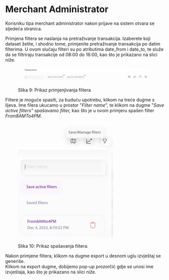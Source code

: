 # Merchant Administrator

Korisniku tipa merchant administrator nakon prijave na sistem otvara se sljedeća stranica.

Primjena filtera se naslanja na pretraživanje transakcija. Izaberete koji dataset želite, i shodno tome, primjenite pretraživanje transakcija po datim filterima. U ovom slučaju filteri su po atributima date\_from i date\_to, te služe da se filtriraju transakcije od 08:00 do 16:00, kao što je prikazano na slici niže.

<figure><img src=".gitbook/assets/658637F3-2ADF-4AB5-AD8A-4BB7D7B7A7DB.jpeg" alt=""><figcaption><p>Slika 9: Prikaz primjenjivanja filtera</p></figcaption></figure>

Filtere je moguće spasiti, za buduću upotrebu, klikom na treće dugme s lijeva. Ime filera ukucamo u prostor "_Filter name_", te klikom na dugme "_Save active filters" spašavamo filter,_ kao što je u ovom primjeru spašen filter _From8AMTo4PM._

<figure><img src=".gitbook/assets/4526E301-A4C9-487A-9A9F-0FCE67051CB9.jpeg" alt="" width="301"><figcaption><p>Slika 10: Prikaz spašavanja fiitera.</p></figcaption></figure>

Nakon primjene filtera, klikom na dugme export u desnom uglu izvještaj se generiše. \
Klikom na export dugme, dobijemo pop-up prozorčić gdje se unosi ime izvještaja, kao što je prikazano na slici niže.
